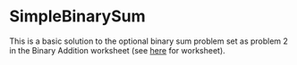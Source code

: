 # SimpleBinarySum

This is a basic solution to the optional binary sum problem set as problem 2 in the Binary Addition worksheet (see [here](https://drive.google.com/file/d/12Fbfo-lSgDJSu4nU9FB9yOzAzO6ysku7/view?usp=sharing) for worksheet). 
